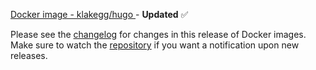 [Docker image - klakegg/hugo ](https://hub.docker.com/r/klakegg/hugo/) - **Updated** :white_check_mark:

Please see the [changelog](https://github.com/klakegg/docker-hugo/releases/tag/${HUGO_VERSION}) for changes in this release of Docker images.
Make sure to watch the [repository](https://github.com/klakegg/docker-hugo) if you want a notification upon new releases.